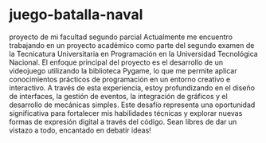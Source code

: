 # juego-batalla-naval
proyecto de mi facultad segundo parcial
Actualmente me encuentro trabajando en un proyecto académico como parte del segundo examen de la Tecnicatura Universitaria en Programación en la Universidad Tecnológica Nacional. El enfoque principal del proyecto es el desarrollo de un videojuego utilizando la biblioteca Pygame, lo que me permite aplicar conocimientos prácticos de programación en un entorno creativo e interactivo. A través de esta experiencia, estoy profundizando en el diseño de interfaces, la gestión de eventos, la integración de gráficos y el desarrollo de mecánicas simples. Este desafío representa una oportunidad significativa para fortalecer mis habilidades técnicas y explorar nuevas formas de expresión digital a través del código.
Sean libres de dar un vistazo a todo, encantado en debatir ideas!
